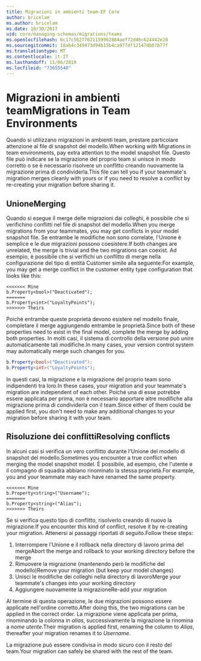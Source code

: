 ```yaml
---
title: Migrazioni in ambienti team-EF Core
author: bricelam
ms.author: bricelam
ms.date: 10/30/2017
uid: core/managing-schemas/migrations/teams
ms.openlocfilehash: 6c17c56277821159962884aef72d46c624442e20
ms.sourcegitcommit: 18ab4c349473d94b15b4ca977df12147db07b77f
ms.translationtype: MT
ms.contentlocale: it-IT
ms.lasthandoff: 11/06/2019
ms.locfileid: "73655540"
---
```

# <a name="migrations-in-team-environments"></a><span data-ttu-id="e6ec2-102">Migrazioni in ambienti team</span><span class="sxs-lookup"><span data-stu-id="e6ec2-102">Migrations in Team Environments</span></span>

<span data-ttu-id="e6ec2-103">Quando si utilizzano migrazioni in ambienti team, prestare particolare attenzione al file di snapshot del modello.</span><span class="sxs-lookup"><span data-stu-id="e6ec2-103">When working with Migrations in team environments, pay extra attention to the model snapshot file.</span></span> <span data-ttu-id="e6ec2-104">Questo file può indicare se la migrazione del proprio team si unisce in modo corretto o se è necessario risolvere un conflitto creando nuovamente la migrazione prima di condividerla.</span><span class="sxs-lookup"><span data-stu-id="e6ec2-104">This file can tell you if your teammate's migration merges cleanly with yours or if you need to resolve a conflict by re-creating your migration before sharing it.</span></span>

## <a name="merging"></a><span data-ttu-id="e6ec2-105">Unione</span><span class="sxs-lookup"><span data-stu-id="e6ec2-105">Merging</span></span>

<span data-ttu-id="e6ec2-106">Quando si esegue il merge delle migrazioni dai colleghi, è possibile che si verifichino conflitti nel file di snapshot del modello.</span><span class="sxs-lookup"><span data-stu-id="e6ec2-106">When you merge migrations from your teammates, you may get conflicts in your model snapshot file.</span></span> <span data-ttu-id="e6ec2-107">Se entrambe le modifiche non sono correlate, l'Unione è semplice e le due migrazioni possono coesistere.</span><span class="sxs-lookup"><span data-stu-id="e6ec2-107">If both changes are unrelated, the merge is trivial and the two migrations can coexist.</span></span> <span data-ttu-id="e6ec2-108">Ad esempio, è possibile che si verifichi un conflitto di merge nella configurazione del tipo di entità Customer simile alla seguente:</span><span class="sxs-lookup"><span data-stu-id="e6ec2-108">For example, you may get a merge conflict in the customer entity type configuration that looks like this:</span></span>

``` output
<<<<<<< Mine
b.Property<bool>("Deactivated");
=======
b.Property<int>("LoyaltyPoints");
>>>>>>> Theirs
```

<span data-ttu-id="e6ec2-109">Poiché entrambe queste proprietà devono esistere nel modello finale, completare il merge aggiungendo entrambe le proprietà.</span><span class="sxs-lookup"><span data-stu-id="e6ec2-109">Since both of these properties need to exist in the final model, complete the merge by adding both properties.</span></span> <span data-ttu-id="e6ec2-110">In molti casi, il sistema di controllo della versione può unire automaticamente tali modifiche.</span><span class="sxs-lookup"><span data-stu-id="e6ec2-110">In many cases, your version control system may automatically merge such changes for you.</span></span>

``` csharp
b.Property<bool>("Deactivated");
b.Property<int>("LoyaltyPoints");
```

<span data-ttu-id="e6ec2-111">In questi casi, la migrazione e la migrazione del proprio team sono indipendenti tra loro.</span><span class="sxs-lookup"><span data-stu-id="e6ec2-111">In these cases, your migration and your teammate's migration are independent of each other.</span></span> <span data-ttu-id="e6ec2-112">Poiché una di esse potrebbe essere applicata per prima, non è necessario apportare altre modifiche alla migrazione prima di condividerla con il team.</span><span class="sxs-lookup"><span data-stu-id="e6ec2-112">Since either of them could be applied first, you don't need to make any additional changes to your migration before sharing it with your team.</span></span>

## <a name="resolving-conflicts"></a><span data-ttu-id="e6ec2-113">Risoluzione dei conflitti</span><span class="sxs-lookup"><span data-stu-id="e6ec2-113">Resolving conflicts</span></span>

<span data-ttu-id="e6ec2-114">In alcuni casi si verifica un vero conflitto durante l'Unione del modello di snapshot del modello.</span><span class="sxs-lookup"><span data-stu-id="e6ec2-114">Sometimes you encounter a true conflict when merging the model snapshot model.</span></span> <span data-ttu-id="e6ec2-115">È possibile, ad esempio, che l'utente e il compagno di squadra abbiano rinominato la stessa proprietà.</span><span class="sxs-lookup"><span data-stu-id="e6ec2-115">For example, you and your teammate may each have renamed the same property.</span></span>

``` output
<<<<<<< Mine
b.Property<string>("Username");
=======
b.Property<string>("Alias");
>>>>>>> Theirs
```

<span data-ttu-id="e6ec2-116">Se si verifica questo tipo di conflitto, risolverlo creando di nuovo la migrazione.</span><span class="sxs-lookup"><span data-stu-id="e6ec2-116">If you encounter this kind of conflict, resolve it by re-creating your migration.</span></span> <span data-ttu-id="e6ec2-117">Attenersi ai passaggi riportati di seguito.</span><span class="sxs-lookup"><span data-stu-id="e6ec2-117">Follow these steps:</span></span>

1. <span data-ttu-id="e6ec2-118">Interrompere l'Unione e il rollback nella directory di lavoro prima del merge</span><span class="sxs-lookup"><span data-stu-id="e6ec2-118">Abort the merge and rollback to your working directory before the merge</span></span>
2. <span data-ttu-id="e6ec2-119">Rimuovere la migrazione (mantenendo però le modifiche del modello)</span><span class="sxs-lookup"><span data-stu-id="e6ec2-119">Remove your migration (but keep your model changes)</span></span>
3. <span data-ttu-id="e6ec2-120">Unisci le modifiche dei colleghi nella directory di lavoro</span><span class="sxs-lookup"><span data-stu-id="e6ec2-120">Merge your teammate's changes into your working directory</span></span>
4. <span data-ttu-id="e6ec2-121">Aggiungere nuovamente la migrazione</span><span class="sxs-lookup"><span data-stu-id="e6ec2-121">Re-add your migration</span></span>

<span data-ttu-id="e6ec2-122">Al termine di questa operazione, le due migrazioni possono essere applicate nell'ordine corretto.</span><span class="sxs-lookup"><span data-stu-id="e6ec2-122">After doing this, the two migrations can be applied in the correct order.</span></span> <span data-ttu-id="e6ec2-123">La migrazione viene applicata per prima, rinominando la colonna in *alias*, successivamente la migrazione la rinomina a *nome utente*.</span><span class="sxs-lookup"><span data-stu-id="e6ec2-123">Their migration is applied first, renaming the column to *Alias*, thereafter your migration renames it to *Username*.</span></span>

<span data-ttu-id="e6ec2-124">La migrazione può essere condivisa in modo sicuro con il resto del team.</span><span class="sxs-lookup"><span data-stu-id="e6ec2-124">Your migration can safely be shared with the rest of the team.</span></span>
